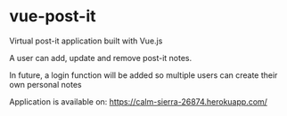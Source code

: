 # vue-post-it
Virtual post-it application built with Vue.js

A user can add, update and remove post-it notes. 

In future, a login function will be added so multiple users can create their own personal notes

Application is available on: https://calm-sierra-26874.herokuapp.com/  
